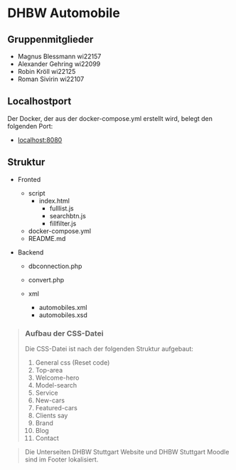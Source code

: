 # DHBW Automobile

## Gruppenmitglieder
- Magnus Blessmann   wi22157
- Alexander Gehring  wi22099
- Robin Kröll        wi22125
- Roman Sivirin      wi22107

## Localhostport
Der Docker, der aus der docker-compose.yml erstellt wird, belegt den folgenden Port: 
- [localhost:8080](http://localhost:8080)


## Struktur
- Fronted
  - script
    - index.html
      - fulllist.js
      - searchbtn.js
      - fillfilter.js
  - docker-compose.yml
  - README.md
   
- Backend
  - dbconnection.php
  - convert.php

  - xml
      - automobiles.xml
      - automobiles.xsd


>### Aufbau der CSS-Datei
>Die CSS-Datei ist nach der folgenden Struktur aufgebaut:
>1. General css (Reset code)
>2. Top-area
>3. Welcome-hero
>4. Model-search
>5. Service
>6. New-cars
>7. Featured-cars
>8. Clients say
>9. Brand
>10. Blog
>11. Contact



>Die Unterseiten DHBW Stuttgart Website und DHBW Stuttgart Moodle sind im Footer lokalisiert.

